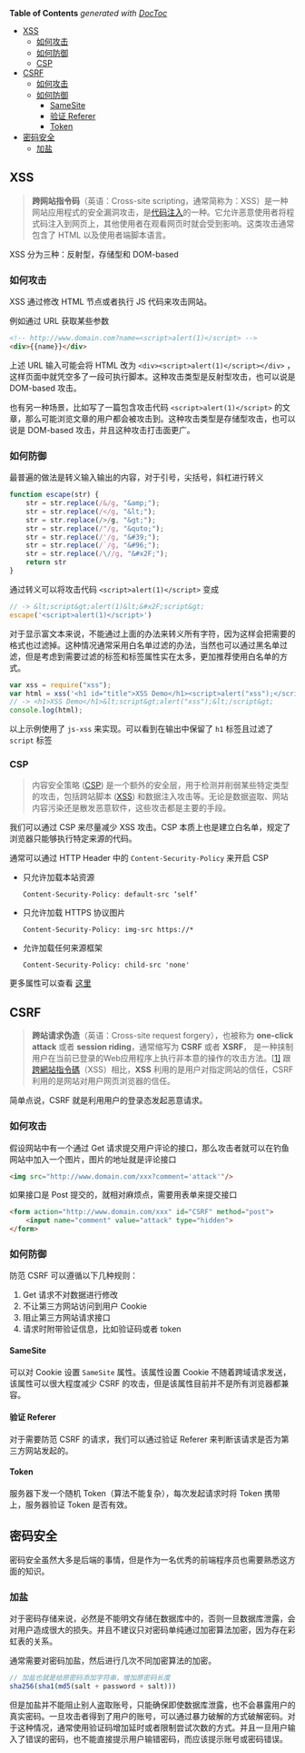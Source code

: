 <!-- START doctoc generated TOC please keep comment here to allow auto update -->
<!-- DON'T EDIT THIS SECTION, INSTEAD RE-RUN doctoc TO UPDATE -->
**Table of Contents**  *generated with [DocToc](https://github.com/thlorenz/doctoc)*

- [XSS](#xss)
  - [如何攻击](#%E5%A6%82%E4%BD%95%E6%94%BB%E5%87%BB)
  - [如何防御](#%E5%A6%82%E4%BD%95%E9%98%B2%E5%BE%A1)
  - [CSP](#csp)
- [CSRF](#csrf)
  - [如何攻击](#%E5%A6%82%E4%BD%95%E6%94%BB%E5%87%BB-1)
  - [如何防御](#%E5%A6%82%E4%BD%95%E9%98%B2%E5%BE%A1-1)
    - [SameSite](#samesite)
    - [验证 Referer](#%E9%AA%8C%E8%AF%81-referer)
    - [Token](#token)
- [密码安全](#%E5%AF%86%E7%A0%81%E5%AE%89%E5%85%A8)
  - [加盐](#%E5%8A%A0%E7%9B%90)

<!-- END doctoc generated TOC please keep comment here to allow auto update -->

## XSS

> **跨网站指令码**（英语：Cross-site scripting，通常简称为：XSS）是一种网站应用程式的安全漏洞攻击，是[代码注入](https://www.wikiwand.com/zh-hans/%E4%BB%A3%E7%A2%BC%E6%B3%A8%E5%85%A5)的一种。它允许恶意使用者将程式码注入到网页上，其他使用者在观看网页时就会受到影响。这类攻击通常包含了 HTML 以及使用者端脚本语言。

XSS 分为三种：反射型，存储型和 DOM-based

### 如何攻击

XSS 通过修改 HTML 节点或者执行 JS 代码来攻击网站。

例如通过 URL 获取某些参数

```html
<!-- http://www.domain.com?name=<script>alert(1)</script> -->
<div>{{name}}</div>                                                  
```

上述 URL 输入可能会将 HTML 改为 `<div><script>alert(1)</script></div>` ，这样页面中就凭空多了一段可执行脚本。这种攻击类型是反射型攻击，也可以说是 DOM-based 攻击。

也有另一种场景，比如写了一篇包含攻击代码 `<script>alert(1)</script>` 的文章，那么可能浏览文章的用户都会被攻击到。这种攻击类型是存储型攻击，也可以说是 DOM-based 攻击，并且这种攻击打击面更广。

### 如何防御

最普遍的做法是转义输入输出的内容，对于引号，尖括号，斜杠进行转义

```js
function escape(str) {
	str = str.replace(/&/g, "&amp;");
	str = str.replace(/</g, "&lt;");
	str = str.replace(/>/g, "&gt;");
	str = str.replace(/"/g, "&quto;");
	str = str.replace(/'/g, "&#39;");
	str = str.replace(/`/g, "&#96;");
    str = str.replace(/\//g, "&#x2F;");
    return str
}
```

通过转义可以将攻击代码 `<script>alert(1)</script>` 变成

```js
// -> &lt;script&gt;alert(1)&lt;&#x2F;script&gt;
escape('<script>alert(1)</script>')
```

对于显示富文本来说，不能通过上面的办法来转义所有字符，因为这样会把需要的格式也过滤掉。这种情况通常采用白名单过滤的办法，当然也可以通过黑名单过滤，但是考虑到需要过滤的标签和标签属性实在太多，更加推荐使用白名单的方式。

```js
var xss = require("xss");
var html = xss('<h1 id="title">XSS Demo</h1><script>alert("xss");</script>');
// -> <h1>XSS Demo</h1>&lt;script&gt;alert("xss");&lt;/script&gt;
console.log(html);
```

以上示例使用了 `js-xss` 来实现。可以看到在输出中保留了 `h1` 标签且过滤了 `script` 标签

### CSP

> 内容安全策略   ([CSP](https://developer.mozilla.org/en-US/docs/Glossary/CSP)) 是一个额外的安全层，用于检测并削弱某些特定类型的攻击，包括跨站脚本 ([XSS](https://developer.mozilla.org/en-US/docs/Glossary/XSS)) 和数据注入攻击等。无论是数据盗取、网站内容污染还是散发恶意软件，这些攻击都是主要的手段。

我们可以通过 CSP 来尽量减少 XSS 攻击。CSP 本质上也是建立白名单，规定了浏览器只能够执行特定来源的代码。

通常可以通过 HTTP Header 中的 `Content-Security-Policy` 来开启 CSP

- 只允许加载本站资源

  ```http
  Content-Security-Policy: default-src ‘self’
  ```

- 只允许加载 HTTPS 协议图片

  ```http
  Content-Security-Policy: img-src https://*
  ```

- 允许加载任何来源框架

  ```http
  Content-Security-Policy: child-src 'none'
  ```

更多属性可以查看 [这里](https://content-security-policy.com/)

## CSRF

> **跨站请求伪造**（英语：Cross-site request forgery），也被称为 **one-click attack** 或者 **session riding**，通常缩写为 **CSRF** 或者 **XSRF**， 是一种挟制用户在当前已登录的Web应用程序上执行非本意的操作的攻击方法。[[1\]](https://www.wikiwand.com/zh/%E8%B7%A8%E7%AB%99%E8%AF%B7%E6%B1%82%E4%BC%AA%E9%80%A0#citenoteRistic1) 跟[跨網站指令碼](https://www.wikiwand.com/zh/%E8%B7%A8%E7%B6%B2%E7%AB%99%E6%8C%87%E4%BB%A4%E7%A2%BC)（XSS）相比，**XSS** 利用的是用户对指定网站的信任，CSRF 利用的是网站对用户网页浏览器的信任。

简单点说，CSRF 就是利用用户的登录态发起恶意请求。

### 如何攻击

假设网站中有一个通过 Get 请求提交用户评论的接口，那么攻击者就可以在钓鱼网站中加入一个图片，图片的地址就是评论接口

```html
<img src="http://www.domain.com/xxx?comment='attack'"/>
```

 如果接口是 Post 提交的，就相对麻烦点，需要用表单来提交接口

```html
<form action="http://www.domain.com/xxx" id="CSRF" method="post">
    <input name="comment" value="attack" type="hidden">
</form>
```

### 如何防御

防范 CSRF 可以遵循以下几种规则：

1. Get 请求不对数据进行修改
2. 不让第三方网站访问到用户 Cookie
3. 阻止第三方网站请求接口
4. 请求时附带验证信息，比如验证码或者 token

#### SameSite

可以对 Cookie 设置 `SameSite` 属性。该属性设置 Cookie 不随着跨域请求发送，该属性可以很大程度减少 CSRF 的攻击，但是该属性目前并不是所有浏览器都兼容。

#### 验证 Referer

对于需要防范 CSRF 的请求，我们可以通过验证 Referer 来判断该请求是否为第三方网站发起的。

#### Token

服务器下发一个随机 Token（算法不能复杂），每次发起请求时将 Token 携带上，服务器验证 Token 是否有效。

## 密码安全

密码安全虽然大多是后端的事情，但是作为一名优秀的前端程序员也需要熟悉这方面的知识。

### 加盐

对于密码存储来说，必然是不能明文存储在数据库中的，否则一旦数据库泄露，会对用户造成很大的损失。并且不建议只对密码单纯通过加密算法加密，因为存在彩虹表的关系。

通常需要对密码加盐，然后进行几次不同加密算法的加密。

```js
// 加盐也就是给原密码添加字符串，增加原密码长度
sha256(sha1(md5(salt + password + salt)))
```

但是加盐并不能阻止别人盗取账号，只能确保即使数据库泄露，也不会暴露用户的真实密码。一旦攻击者得到了用户的账号，可以通过暴力破解的方式破解密码。对于这种情况，通常使用验证码增加延时或者限制尝试次数的方式。并且一旦用户输入了错误的密码，也不能直接提示用户输错密码，而应该提示账号或密码错误。